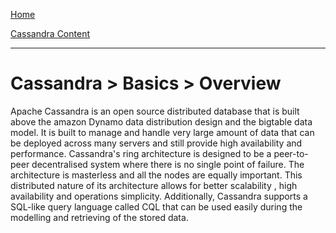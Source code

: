 [Home](../../index.md)

[Cassandra Content](../Cassandra.md)
___

# Cassandra > Basics > Overview


Apache Cassandra is an open source distributed database that is built above the amazon Dynamo data distribution design and the bigtable data model. It is built to manage and handle very large amount of data that can be deployed across many servers and still provide high availability and performance. Cassandra's ring architecture is designed to be a peer-to-peer decentralised system where there is no single point of failure. The architecture is masterless and all the nodes are equally important. This distributed nature of its architecture allows for better scalability , high availability and operations simplicity.  Additionally, Cassandra supports a SQL-like query language called CQL that can be used easily during the modelling and retrieving of the stored data.